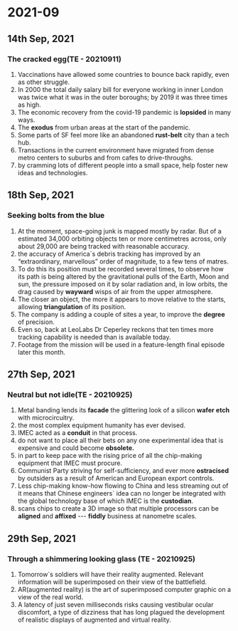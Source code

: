 # 2021-09

## 14th Sep, 2021

### The cracked egg(TE - 20210911)

1. Vaccinations have allowed some countries to bounce back rapidly, even as other struggle.
2. In 2000 the total daily salary bill for everyone working in inner London was twice what it was in the outer boroughs; by 2019 it was three times as high.
3. The economic recovery from the covid-19 pandemic is **lopsided** in many ways.
4. The **exodus** from urban areas at the start of the pandemic.
5. Some parts of SF feel more like an abandoned **rust-belt** city than a tech hub.
6. Transactions in the current environment have migrated from dense metro centers to suburbs and from cafes to drive-throughs.
7. by cramming lots of different people into a small space, help foster new ideas and technologies.

## 18th Sep, 2021

### Seeking bolts from the blue

1. At the moment, space-going junk is mapped mostly by radar. But of a estimated 34,000 orbiting objects ten or more centimetres across, only about 29,000 are being tracked with reasonable accuracy.
2. the accuracy of America`s debris tracking has improved by an “extraordinary, marvellous” order of magnitude, to a few tens of matres.
3. To do this its position must be recorded several times, to observe how its path is being altered by the gravitational pulls of the Earth, Moon and sun, the pressure imposed on it by solar radiation and, in low orbits, the drag caused by **wayward** wisps of air from the upper atmosphere.
4. The closer an object, the more it appears to move relative to the starts, allowing **triangulation** of its position.
5. The company is adding a couple of sites a year, to improve the **degree** of precision.
6. Even so, back at LeoLabs Dr Ceperley reckons that ten times more tracking capability is needed than is available today.
7. Footage from the mission will be used in a feature-length final episode later this month.

## 27th Sep, 2021

### Neutral but not idle(TE - 20210925)

1. Metal banding lends its **facade** the glittering look of a silicon **wafer** **etch** with microcircuitry.
2. the most complex equipment humanity has ever devised.
3. IMEC acted as a **conduit** in that process.
4. do not want to place all their bets on any one experimental idea that is expensive and could become **obsolete.**
5. in part to keep pace with the rising price of all the chip-making equipment that IMEC must procure.
6. Communist Party striving for self-sufficiency, and ever more **ostracised** by outsiders as a result of American and European export controls.
7. Less chip-making know-how flowing to China and less streaming out of it means that Chinese engineers` idea can no longer be integrated with the global technology base of which IMEC is the **custodian**. 
8. scans chips to create a 3D image so that multiple processors can be **aligned** and **affixed** --- **fiddly** business at nanometre scales.

## 29th Sep, 2021

### Through a shimmering looking glass (TE - 20210925)

1. Tomorrow`s soldiers will have their reality augmented. Relevant information will be superimposed on their view of the battlefield.
2. AR(augmented reality) is the art of superimposed computer graphic on a view of the real world.
3. A latency of just seven milliseconds risks causing vestibular ocular discomfort, a type of dizziness that has long plagued the development of realistic displays of augmented and virtual reality. 



